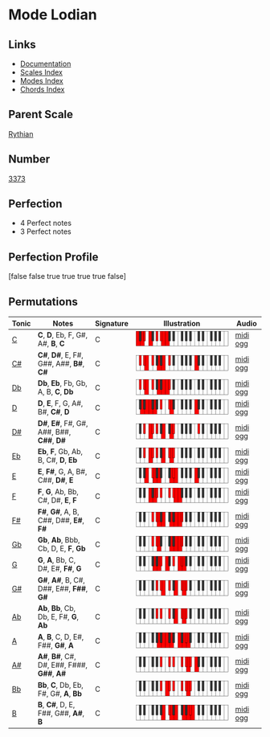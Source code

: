 # Mode Lodian

## Links

- [Documentation](index.md)
- [Scales Index](Scales.md)
- [Modes Index](Modes.md)
- [Chords Index](Chords.md)

## Parent Scale

[Rythian](ScaleRythian.md)

## Number

[3373](https://ianring.com/musictheory/scales/3373)

## Perfection

- 4 Perfect notes
- 3 Perfect notes

## Perfection Profile

[false false true true true true false]

## Permutations

| Tonic | Notes | Signature | Illustration | Audio |
|-------|-------|-----------|--------------|-------|
| [C](ModeCNaturalLodian.md) | **C**, **D**, Eb, F, G#, A#, **B**, **C** | C | ![CNaturalLodian](ModeCNaturalLodian.png) | [midi](ModeCNaturalLodian.mid) [ogg](ModeCNaturalLodian.ogg) |
| [C#](ModeCSharpLodian.md) | **C#**, **D#**, E, F#, G##, A##, **B#**, **C#** | C | ![CSharpLodian](ModeCSharpLodian.png) | [midi](ModeCSharpLodian.mid) [ogg](ModeCSharpLodian.ogg) |
| [Db](ModeDFlatLodian.md) | **Db**, **Eb**, Fb, Gb, A, B, **C**, **Db** | C | ![DFlatLodian](ModeDFlatLodian.png) | [midi](ModeDFlatLodian.mid) [ogg](ModeDFlatLodian.ogg) |
| [D](ModeDNaturalLodian.md) | **D**, **E**, F, G, A#, B#, **C#**, **D** | C | ![DNaturalLodian](ModeDNaturalLodian.png) | [midi](ModeDNaturalLodian.mid) [ogg](ModeDNaturalLodian.ogg) |
| [D#](ModeDSharpLodian.md) | **D#**, **E#**, F#, G#, A##, B##, **C##**, **D#** | C | ![DSharpLodian](ModeDSharpLodian.png) | [midi](ModeDSharpLodian.mid) [ogg](ModeDSharpLodian.ogg) |
| [Eb](ModeEFlatLodian.md) | **Eb**, **F**, Gb, Ab, B, C#, **D**, **Eb** | C | ![EFlatLodian](ModeEFlatLodian.png) | [midi](ModeEFlatLodian.mid) [ogg](ModeEFlatLodian.ogg) |
| [E](ModeENaturalLodian.md) | **E**, **F#**, G, A, B#, C##, **D#**, **E** | C | ![ENaturalLodian](ModeENaturalLodian.png) | [midi](ModeENaturalLodian.mid) [ogg](ModeENaturalLodian.ogg) |
| [F](ModeFNaturalLodian.md) | **F**, **G**, Ab, Bb, C#, D#, **E**, **F** | C | ![FNaturalLodian](ModeFNaturalLodian.png) | [midi](ModeFNaturalLodian.mid) [ogg](ModeFNaturalLodian.ogg) |
| [F#](ModeFSharpLodian.md) | **F#**, **G#**, A, B, C##, D##, **E#**, **F#** | C | ![FSharpLodian](ModeFSharpLodian.png) | [midi](ModeFSharpLodian.mid) [ogg](ModeFSharpLodian.ogg) |
| [Gb](ModeGFlatLodian.md) | **Gb**, **Ab**, Bbb, Cb, D, E, **F**, **Gb** | C | ![GFlatLodian](ModeGFlatLodian.png) | [midi](ModeGFlatLodian.mid) [ogg](ModeGFlatLodian.ogg) |
| [G](ModeGNaturalLodian.md) | **G**, **A**, Bb, C, D#, E#, **F#**, **G** | C | ![GNaturalLodian](ModeGNaturalLodian.png) | [midi](ModeGNaturalLodian.mid) [ogg](ModeGNaturalLodian.ogg) |
| [G#](ModeGSharpLodian.md) | **G#**, **A#**, B, C#, D##, E##, **F##**, **G#** | C | ![GSharpLodian](ModeGSharpLodian.png) | [midi](ModeGSharpLodian.mid) [ogg](ModeGSharpLodian.ogg) |
| [Ab](ModeAFlatLodian.md) | **Ab**, **Bb**, Cb, Db, E, F#, **G**, **Ab** | C | ![AFlatLodian](ModeAFlatLodian.png) | [midi](ModeAFlatLodian.mid) [ogg](ModeAFlatLodian.ogg) |
| [A](ModeANaturalLodian.md) | **A**, **B**, C, D, E#, F##, **G#**, **A** | C | ![ANaturalLodian](ModeANaturalLodian.png) | [midi](ModeANaturalLodian.mid) [ogg](ModeANaturalLodian.ogg) |
| [A#](ModeASharpLodian.md) | **A#**, **B#**, C#, D#, E##, F###, **G##**, **A#** | C | ![ASharpLodian](ModeASharpLodian.png) | [midi](ModeASharpLodian.mid) [ogg](ModeASharpLodian.ogg) |
| [Bb](ModeBFlatLodian.md) | **Bb**, **C**, Db, Eb, F#, G#, **A**, **Bb** | C | ![BFlatLodian](ModeBFlatLodian.png) | [midi](ModeBFlatLodian.mid) [ogg](ModeBFlatLodian.ogg) |
| [B](ModeBNaturalLodian.md) | **B**, **C#**, D, E, F##, G##, **A#**, **B** | C | ![BNaturalLodian](ModeBNaturalLodian.png) | [midi](ModeBNaturalLodian.mid) [ogg](ModeBNaturalLodian.ogg) |
